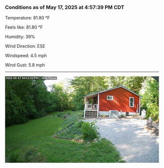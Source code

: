 ### Conditions as of May 17, 2025 at 4:57:39 PM CDT 

Temperature: 81.80 &deg;F

Feels like: 81.80 &deg;F

Humidity: 39%

Wind Direction: ESE

Windspeed: 4.5 mph

Wind Gust: 5.8 mph

---

<img src="./images/latest.jpeg"/>

